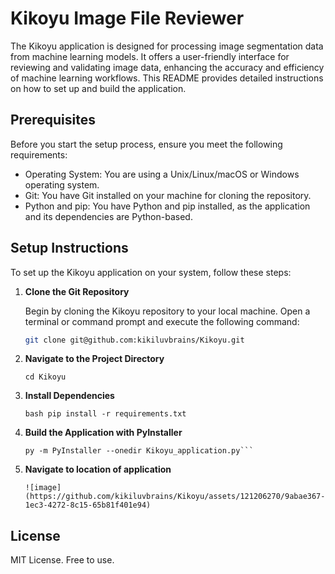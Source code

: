# Kikoyu Image File Reviewer
The Kikoyu application is designed for processing image segmentation data from machine learning models. It offers a user-friendly interface for reviewing and validating image data, enhancing the accuracy and efficiency of machine learning workflows. This README provides detailed instructions on how to set up and build the application.

## Prerequisites

Before you start the setup process, ensure you meet the following requirements:

- Operating System: You are using a Unix/Linux/macOS or Windows operating system.
- Git: You have Git installed on your machine for cloning the repository.
- Python and pip: You have Python and pip installed, as the application and its dependencies are Python-based.

## Setup Instructions

To set up the Kikoyu application on your system, follow these steps:

1. **Clone the Git Repository**

   Begin by cloning the Kikoyu repository to your local machine. Open a terminal or command prompt and execute the following command:
   
   ```bash
   git clone git@github.com:kikiluvbrains/Kikoyu.git

2. **Navigate to the Project Directory**
   ```
   cd Kikoyu
   ```
4. **Install Dependencies**
   ```
   bash pip install -r requirements.txt
   ```

5. **Build the Application with PyInstaller**
   ```
   py -m PyInstaller --onedir Kikoyu_application.py```
   ```

6. **Navigate to location of application**
   ``` Open "Kikoyu_application" by double-clicking on it
   ![image](https://github.com/kikiluvbrains/Kikoyu/assets/121206270/9abae367-1ec3-4272-8c15-65b81f401e94)

## License

MIT License. Free to use.
